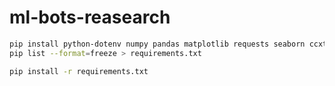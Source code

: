 # ml-bots-reasearch


```bash
pip install python-dotenv numpy pandas matplotlib requests seaborn ccxt ipykernel tqdm ccxt
pip list --format=freeze > requirements.txt
```

```bash
pip install -r requirements.txt
```